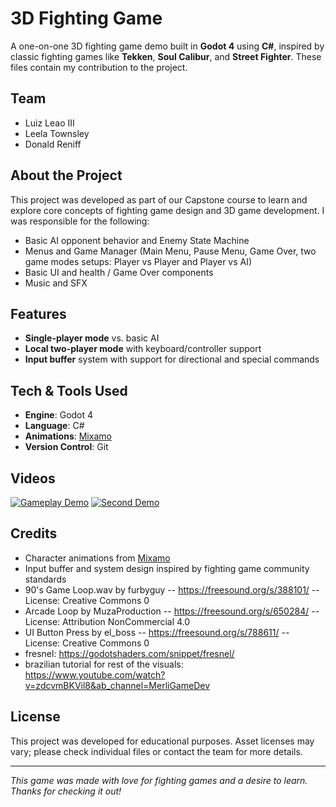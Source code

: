# 3D Fighting Game

A one-on-one 3D fighting game demo built in **Godot 4** using **C#**, inspired by classic fighting games like **Tekken**, **Soul Calibur**, and **Street Fighter**. These files contain my contribution to the project. 

## Team

- Luiz Leao III  
- Leela Townsley  
- Donald Reniff  

## About the Project

This project was developed as part of our Capstone course to learn and explore core concepts of fighting game design and 3D game development. I was responsible for the following:

- Basic AI opponent behavior and Enemy State Machine 
- Menus and Game Manager (Main Menu, Pause Menu, Game Over, two game modes setups: Player vs Player and Player vs AI)
- Basic UI and health / Game Over components
- Music and SFX

## Features

- **Single-player mode** vs. basic AI
- **Local two-player mode** with keyboard/controller support
- **Input buffer** system with support for directional and special commands

## Tech & Tools Used

- **Engine**: Godot 4
- **Language**: C#
- **Animations**: [Mixamo](https://www.mixamo.com/)
- **Version Control**: Git

## Videos

[![Gameplay Demo](https://img.youtube.com/vi/w-lpjHI4lgI/0.jpg)](https://youtu.be/w-lpjHI4lgI)
[![Second Demo](https://img.youtube.com/vi/rotpmavtAuo/0.jpg)](https://youtu.be/rotpmavtAuo)
 
## Credits

- Character animations from [Mixamo](https://www.mixamo.com/)
- Input buffer and system design inspired by fighting game community standards
- 90's Game Loop.wav by furbyguy -- https://freesound.org/s/388101/ -- License: Creative Commons 0
- Arcade Loop by MuzaProduction -- https://freesound.org/s/650284/ -- License: Attribution NonCommercial 4.0
- UI Button Press by el_boss -- https://freesound.org/s/788611/ -- License: Creative Commons 0
- fresnel: https://godotshaders.com/snippet/fresnel/
- brazilian tutorial for rest of the visuals: https://www.youtube.com/watch?v=zdcvmBKVil8&ab_channel=MerliGameDev

## License

This project was developed for educational purposes. Asset licenses may vary; please check individual files or contact the team for more details.

---

*This game was made with love for fighting games and a desire to learn. Thanks for checking it out!*
